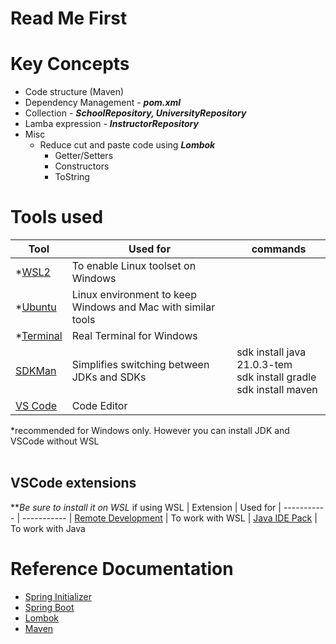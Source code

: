 # Read Me First

# Key Concepts
- Code structure (Maven)
- Dependency Management - ***pom.xml***
- Collection - ***SchoolRepository, UniversityRepository***
- Lamba expression - ***InstructorRepository***
- Misc
    - Reduce cut and paste code using ***Lombok***
        - Getter/Setters
        - Constructors
        - ToString        
# Tools used
| Tool | Used for | commands 
| ----------- | ----------- |------
| *[WSL2](https://docs.microsoft.com/en-us/windows/wsl/install-win10) | To enable Linux toolset on Windows 
| *[Ubuntu](https://www.microsoft.com/en-us/p/ubuntu/9nblggh4msv6) | Linux environment to keep Windows and Mac with similar tools 
| *[Terminal](https://www.microsoft.com/en-us/p/windows-terminal/9n0dx20hk701) | Real Terminal for Windows 
| [SDKMan](https://sdkman.io/) | Simplifies switching between JDKs and SDKs | sdk install java 21.0.3-tem<br/>sdk install gradle<br/> sdk install maven
| [VS Code](https://code.visualstudio.com) | Code Editor  

*recommended for Windows only.  However you can install JDK and VSCode without WSL<br/><br/>
## VSCode extensions
**<i>Be sure to install it on WSL</I> if using WSL
| Extension | Used for 
| ----------- | ----------- 
| [Remote Development](https://marketplace.visualstudio.com/items?itemName=ms-vscode-remote.vscode-remote-extensionpack) | To work with WSL
| [Java IDE Pack](https://marketplace.visualstudio.com/items?itemName=pverest.java-ide-pack) | To work with Java

# Reference Documentation
* [Spring Initializer](https://start.spring.io/)
* [Spring Boot](https://docs.spring.io/spring-boot/docs/current/reference/html/getting-started.html)
* [Lombok](https://projectlombok.org/)
* [Maven](https://maven.apache.org/guides/index.html)

